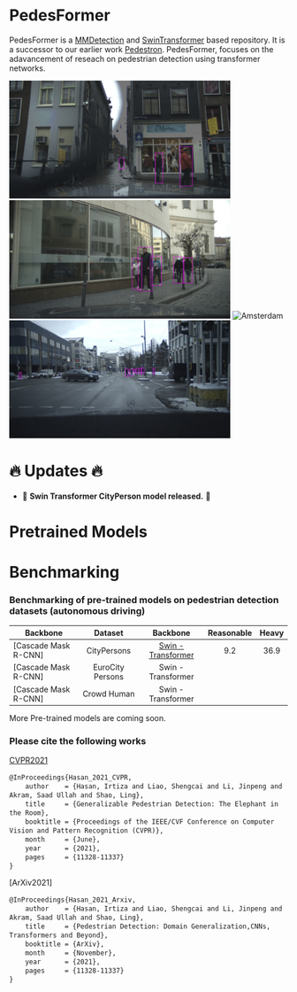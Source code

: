 # PedesFormer

PedesFormer is a [MMDetection](https://github.com/open-mmlab/mmdetection) and [SwinTransformer](https://github.com/SwinTransformer/Swin-Transformer-Object-Detection) based repository. It is a successor to our earlier work [Pedestron](https://github.com/hasanirtiza/Pedestron). PedesFormer, focuses on the adavancement of reseach on pedestrian detection using transformer networks.


<img title="Amsterdam" src="gifs/1.gif" width="400" /> <img title="Amsterdam" src="gifs/2.gif" width="400"/>
<img title="Amsterdam" src="gifs/3.gif" width="400"/> <img title="Amsterdam" src="gifs/4.gif" width="400"/>


# :fire: **Updates** :fire:
* 🧨 **Swin Transformer CityPerson model released.** 🧨

# Pretrained Models


# Benchmarking 

### Benchmarking of pre-trained models on pedestrian detection datasets (autonomous driving)
|    Backbone                | Dataset   | Backbone| Reasonable  | Heavy    | 
|--------------------|:--------:|:--------:|:--------:|:--------:|
| [Cascade Mask R-CNN]| CityPersons        | [Swin - Transformer](https://drive.google.com/file/d/1LwSWivyx3tPx5FIs8Bh4kM_crnGl74o6/view?usp=sharing) | 9.2       |   36.9      | 
| [Cascade Mask R-CNN]| EuroCity Persons        | Swin - Transformer |        |         | 
| [Cascade Mask R-CNN]| Crowd Human        | Swin - Transformer |        |         | 




More Pre-trained models are coming soon.




### Please cite the following works
[CVPR2021](https://openaccess.thecvf.com/content/CVPR2021/papers/Hasan_Generalizable_Pedestrian_Detection_The_Elephant_in_the_Room_CVPR_2021_paper.pdf)
```
@InProceedings{Hasan_2021_CVPR,
    author    = {Hasan, Irtiza and Liao, Shengcai and Li, Jinpeng and Akram, Saad Ullah and Shao, Ling},
    title     = {Generalizable Pedestrian Detection: The Elephant in the Room},
    booktitle = {Proceedings of the IEEE/CVF Conference on Computer Vision and Pattern Recognition (CVPR)},
    month     = {June},
    year      = {2021},
    pages     = {11328-11337}
}
```

[ArXiv2021]
```
@InProceedings{Hasan_2021_Arxiv,
    author    = {Hasan, Irtiza and Liao, Shengcai and Li, Jinpeng and Akram, Saad Ullah and Shao, Ling},
    title     = {Pedestrian Detection: Domain Generalization,CNNs, Transformers and Beyond},
    booktitle = {ArXiv},
    month     = {November},
    year      = {2021},
    pages     = {11328-11337}
}
```
